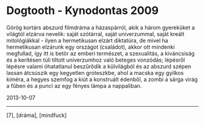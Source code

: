 # Dogtooth - Kynodontas 2009

Görög kortárs abszurd filmdráma a házaspárról, akik a három gyereküket a világtól elzárva nevelik: saját szótárral, saját univerzummal, saját kreált mitológiákkal - ilyen a hermetikusan elzárt diktatúra, de mivel ha hermetikusan elzárunk egy országot (családot), akkor ott mindenki megfullad, így itt is betör az emberi természet, a szexualitás, a kiváncsiság és a kerítésen túli tiltott univerzumhoz való beteges vonzódás; lépésről lépésre valami óhatatlanul beszűrődik a külvilágból és az abszurd szépen lassan átcsúszik egy kegyetlen groteszkbe, ahol a macska egy gyilkos kiméra, a hegyes szemfog a kiút a konstruált édenből, a zombi a sárga virág a fűben és a punci az egy fényes lámpa a nappaliban.

2013-10-07 

----

[7], [dráma], [mindfuck]